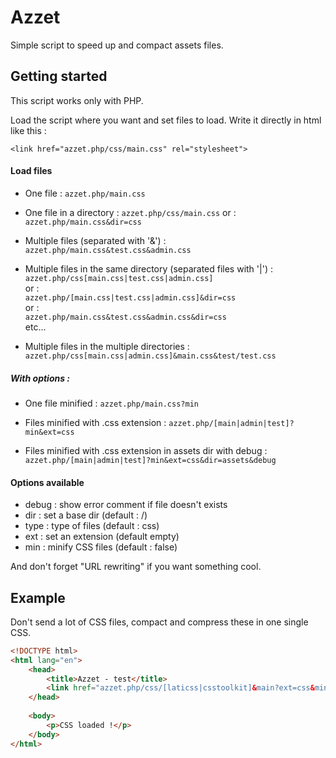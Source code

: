 Azzet
=====

Simple script to speed up and compact assets files.

Getting started
---------------
This script works only with PHP.

Load the script where you want and set files to load.
Write it directly in html like this :
```
<link href="azzet.php/css/main.css" rel="stylesheet">
```

#### Load files
 * One file :
<code>azzet.php/main.css</code>

 * One file in a directory :
<code>azzet.php/css/main.css</code>
or :
<code>azzet.php/main.css&dir=css</code>

 * Multiple files (separated with '&') :
<code>azzet.php/main.css&test.css&admin.css</code>

 * Multiple files in the same directory (separated files with '|') :<br>
<code>azzet.php/css[main.css|test.css|admin.css]</code><br>
or :<br>
<code>azzet.php/[main.css|test.css|admin.css]&dir=css</code><br>
or :<br>
<code>azzet.php/main.css&test.css&admin.css&dir=css</code><br>
etc...

 * Multiple files in the multiple directories :
<code>azzet.php/css[main.css|admin.css]&main.css&test/test.css</code>

##### With options :
 * One file minified :
<code>azzet.php/main.css?min</code>

 * Files minified with .css extension :
<code>azzet.php/[main|admin|test]?min&ext=css</code>

 * Files minified with .css extension in assets dir with debug :
<code>azzet.php/[main|admin|test]?min&ext=css&dir=assets&debug</code>


#### Options available
 * debug : show error comment if file doesn't exists
 * dir : set a base dir (default : /)
 * type : type of files (default : css)
 * ext : set an extension (default empty)
 * min : minify CSS files (default : false)


And don't forget "URL rewriting" if you want something cool.

Example
-------
Don't send a lot of CSS files, compact and compress these in one single CSS.

```html
<!DOCTYPE html>
<html lang="en">
    <head>
        <title>Azzet - test</title>
        <link href="azzet.php/css/[laticss|csstoolkit]&main?ext=css&min" rel="stylesheet">
    </head>
  
    <body>
        <p>CSS loaded !</p>
    </body>
</html>
```
